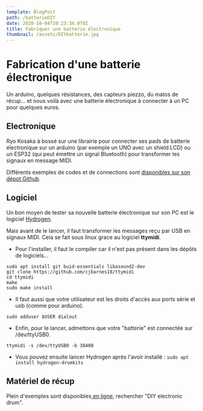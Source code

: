 ```yaml
---
template: BlogPost
path: /batterieDIY
date: 2020-10-04T10:23:34.079Z
title: Fabriquer une batterie électronique
thumbnail: /assets/DIYbatterie.jpg
---
```

# Fabrication d'une batterie électronique

Un arduino, quelques résistances, des capteurs piezzo, du matos de récup... et nous voilà avec une batterie électronique à connecter à un PC pour quelques euros.

## Electronique

Ryo Kosaka à bossé sur une librairie pour connecter ses pads de batterie électronique sur un arduino (par exemple un UNO avec un shield LCD) ou un ESP32 (qui peut émettre un signal Bluetooth) pour transformer les signaux en message MIDI.

Différents exemples de codes et de connections sont [disponibles sur son dépot Github](https://github.com/RyoKosaka/HelloDrum-arduino-Library). 

## Logiciel

Un bon moyen de tester sa nouvelle batterie électronique sur son PC est le logiciel [Hydrogen](http://hydrogen-music.org/).

Mais avant de le lancer, il faut transformer les messages reçu par USB en signaux MIDI. Cela se fait sous linux grace au logiciel **ttymidi**.

* Pour l'installer, il faut le compiler car il n'est pas présent dans les dépôts de logiciels...

```
sudo apt install git buid-essentials libasound2-dev
git clone https://github.com/cjbarnes18/ttymidi
cd ttymidi
make
sudo make install
```

* Il faut aussi que votre utilisateur est les droits d'accès aux ports série et usb (comme pour arduino).

`sudo adduser $USER dialout`

* Enfin, pour le lancer, admettons que votre "batterie" est connectée sur /dev/ttyUSB0.

`ttymidi -s /dev/ttyUSB0 -b 38400`

* Vous pouvez ensuite lancer Hydrogen après l'avoir installé :
`sudo apt install hydrogen-drumkits`

## Matériel de récup

Plein d'exemples sont disponibles[ en ligne](https://www.youtube.com/watch?v=Eu6CRB6HjAg), rechercher "DIY electronic drum".
